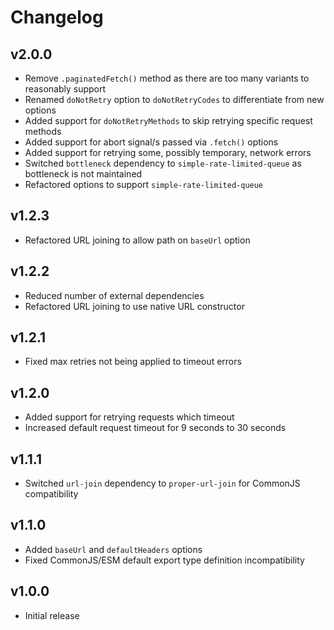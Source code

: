 # Changelog

## v2.0.0

- Remove `.paginatedFetch()` method as there are too many variants to reasonably support
- Renamed `doNotRetry` option to `doNotRetryCodes` to differentiate from new options
- Added support for `doNotRetryMethods` to skip retrying specific request methods
- Added support for abort signal/s passed via `.fetch()` options 
- Added support for retrying some, possibly temporary, network errors
- Switched `bottleneck` dependency to `simple-rate-limited-queue` as bottleneck is not maintained
- Refactored options to support `simple-rate-limited-queue`

## v1.2.3

- Refactored URL joining to allow path on `baseUrl` option

## v1.2.2

- Reduced number of external dependencies
- Refactored URL joining to use native URL constructor

## v1.2.1

- Fixed max retries not being applied to timeout errors

## v1.2.0

- Added support for retrying requests which timeout
- Increased default request timeout for 9 seconds to 30 seconds

## v1.1.1

- Switched `url-join` dependency to `proper-url-join` for CommonJS compatibility

## v1.1.0

- Added `baseUrl` and `defaultHeaders` options
- Fixed CommonJS/ESM default export type definition incompatibility

## v1.0.0

- Initial release
